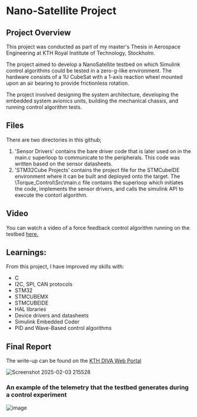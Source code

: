 # Nano-Satellite Project
## Project Overview
This project was conducted as part of my master's Thesis in Aerospace Engineering at KTH Royal Institute of Technology, Stockholm. 

The project aimed to develop a NanoSatellite testbed on which Simulink control algorithms could be tested in a zero-g-like environment.
The hardware consists of a 1U CubeSat with a 1-axis reaction wheel mounted upon an air bearing to provide frictionless rotation.

The project involved designing the system architecture, developing the embedded system avionics units, building the mechanical chassis, and running control algorithm tests.

## Files
There are two directories in this github;
1) 'Sensor Drivers' contains the bare driver code that is later used on in the main.c superloop to communicate to the peripherals. This code was written based on the sensor datasheets.
2) 'STM32Cube Projects' contains the project file for the STMCubeIDE environment where it can be built and deployed onto the target.
The \Torque_Control\Src\main.c file contains the superloop which initiates the code, implements the sensor drivers, and calls the simulink API to execute the contorl algorithm.

## Video
You can watch a video of a force feedback control algorithm running on the testbed [here.](https://youtu.be/84-hkJHZbc4)

## Learnings:
From this project, I have improved my skills with:
- C
- I2C, SPI, CAN protocols
- STM32
- STMCUBEMX
- STMCUBEIDE
- HAL libraries
- Device drivers and datasheets
- Simulink Embedded Coder
- PID and Wave-Based control algorithms

## Final Report
The write-up can be found on the [KTH DIVA Web Portal](https://kth.diva-portal.org/smash/record.jsf?pid=diva2%3A1871652&dswid=-184)

![Screenshot 2025-02-03 215528](https://github.com/user-attachments/assets/7a9347cc-95cc-4c39-adc7-127bdff41616)

### An example of the telemetry that the testbed generates during a control experiment
![image](https://github.com/user-attachments/assets/569ac2e3-defb-411d-a349-8d157c78d817)
